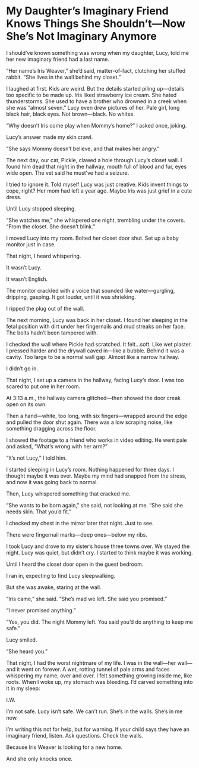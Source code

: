 # My Daughter’s Imaginary Friend Knows Things She Shouldn’t—Now She’s Not Imaginary Anymore
I should’ve known something was wrong when my daughter, Lucy, told me her new imaginary friend had a last name.

“Her name’s Iris Weaver,” she’d said, matter-of-fact, clutching her stuffed rabbit. “She lives in the wall behind my closet.”

I laughed at first. Kids are weird. But the details started piling up—details too specific to be made up. Iris liked strawberry ice cream. She hated thunderstorms. She used to have a brother who drowned in a creek when she was “almost seven.” Lucy even drew pictures of her. Pale girl, long black hair, black eyes. Not brown—black. No whites.

“Why doesn’t Iris come play when Mommy’s home?” I asked once, joking.

Lucy’s answer made my skin crawl.

“She says Mommy doesn’t believe, and that makes her angry.”

The next day, our cat, Pickle, clawed a hole through Lucy’s closet wall. I found him dead that night in the hallway, mouth full of blood and fur, eyes wide open. The vet said he must’ve had a seizure.

I tried to ignore it. Told myself Lucy was just creative. Kids invent things to cope, right? Her mom had left a year ago. Maybe Iris was just grief in a cute dress.

Until Lucy stopped sleeping.

“She watches me,” she whispered one night, trembling under the covers. “From the closet. She doesn’t blink.”

I moved Lucy into my room. Bolted her closet door shut. Set up a baby monitor just in case.

That night, I heard whispering.

It wasn’t Lucy.

It wasn’t English.

The monitor crackled with a voice that sounded like water—gurgling, dripping, gasping. It got louder, until it was shrieking.

I ripped the plug out of the wall.

The next morning, Lucy was back in her closet. I found her sleeping in the fetal position with dirt under her fingernails and mud streaks on her face. The bolts hadn’t been tampered with.

I checked the wall where Pickle had scratched. It felt…soft. Like wet plaster. I pressed harder and the drywall caved in—like a bubble. Behind it was a cavity. Too large to be a normal wall gap. Almost like a narrow hallway.

I didn’t go in.

That night, I set up a camera in the hallway, facing Lucy’s door. I was too scared to put one in her room.

At 3:13 a.m., the hallway camera glitched—then showed the door creak open on its own.

Then a hand—white, too long, with six fingers—wrapped around the edge and pulled the door shut again. There was a low scraping noise, like something dragging across the floor.

I showed the footage to a friend who works in video editing. He went pale and asked, “What’s wrong with her arm?”

“It’s not Lucy,” I told him.

I started sleeping in Lucy’s room. Nothing happened for three days. I thought maybe it was over. Maybe my mind had snapped from the stress, and now it was going back to normal.

Then, Lucy whispered something that cracked me.

“She wants to be born again,” she said, not looking at me. “She said she needs skin. That you’d fit.”

I checked my chest in the mirror later that night. Just to see.

There were fingernail marks—deep ones—below my ribs.

I took Lucy and drove to my sister’s house three towns over. We stayed the night. Lucy was quiet, but didn’t cry. I started to think maybe it was working.

Until I heard the closet door open in the guest bedroom.

I ran in, expecting to find Lucy sleepwalking.

But she was awake, staring at the wall.

“Iris came,” she said. “She’s mad we left. She said you promised.”

“I never promised anything.”

“Yes, you did. The night Mommy left. You said you’d do anything to keep me safe.”

Lucy smiled.

“She heard you.”

That night, I had the worst nightmare of my life. I was in the wall—her wall—and it went on forever. A wet, rotting tunnel of pale arms and faces whispering my name, over and over. I felt something growing inside me, like roots. When I woke up, my stomach was bleeding. I’d carved something into it in my sleep:

I.W.

I’m not safe. Lucy isn’t safe. We can’t run. She’s in the walls. She’s in me now.

I’m writing this not for help, but for warning. If your child says they have an imaginary friend, listen. Ask questions. Check the walls.

Because Iris Weaver is looking for a new home.

And she only knocks once.
